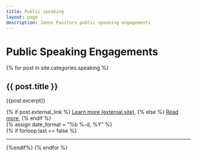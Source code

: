 ```yaml
---
title: Public speaking
layout: page
description: Janos Pasztors public speaking engagements
---
```

<div class="container-block">
    <h1 class="text-center">Public Speaking Engagements</h1>
</div>
{% for post in site.categories.speaking %}
<div class="container-block">
    <h2>{{ post.title }}</h2>
    <p class="mt mb excerpt">{{post.excerpt}}</p>
    <div class="mt mb">
        {% if post.external_link %}
            <a href="{{post.external_link}}" class="btn learnmore" target="blank" rel="noopener noreferrer">Learn more (external site) <img src="{% base64 /assets/diagonal-arrow.svg %}" alt="" class="icon" /></a>
        {% else %}
            <a href="{{post.url}}" class="btn learnmore">Read more <img src="{% base64 /assets/right-arrow.svg %}" alt="" class="icon" /></a>
        {% endif %}
    </div>
    {% assign date_format = "%b %-d, %Y" %}
    <script type="application/ld+json">
    {
      "@context":"http://schema.org",
      "@type":"BlogPosting",
      "title": "{{ post.title | escape }}",
      "datePublished": "{{ post.date | date: date_format }}",
      "url": "{{post.url|absolute_url}}",
      "author": {
        "@type": "Person",
        "name": "Janos Pasztor",
        "url": "https://pasztor.at/"
      }
    }
    </script>
</div>
{% if forloop.last == false %}
<hr />
{%endif%}
{% endfor %}
